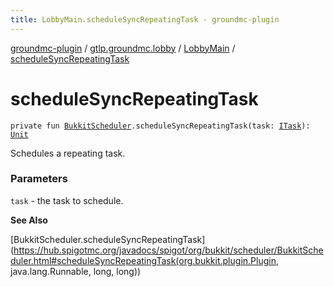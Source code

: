 ```yaml
---
title: LobbyMain.scheduleSyncRepeatingTask - groundmc-plugin
---
```


[groundmc-plugin](../../index.html) / [gtlp.groundmc.lobby](../index.html) / [LobbyMain](index.html) / [scheduleSyncRepeatingTask](.)

# scheduleSyncRepeatingTask

`private fun `[`BukkitScheduler`](https://hub.spigotmc.org/javadocs/spigot/org/bukkit/scheduler/BukkitScheduler.html)`.scheduleSyncRepeatingTask(task: `[`ITask`](../../gtlp.groundmc.lobby.task/-i-task/index.html)`): `[`Unit`](https://kotlinlang.org/api/latest/jvm/stdlib/kotlin/-unit/index.html)

Schedules a repeating task.

### Parameters

`task` - the task to schedule.

**See Also**

[BukkitScheduler.scheduleSyncRepeatingTask](https://hub.spigotmc.org/javadocs/spigot/org/bukkit/scheduler/BukkitScheduler.html#scheduleSyncRepeatingTask(org.bukkit.plugin.Plugin, java.lang.Runnable, long, long))

